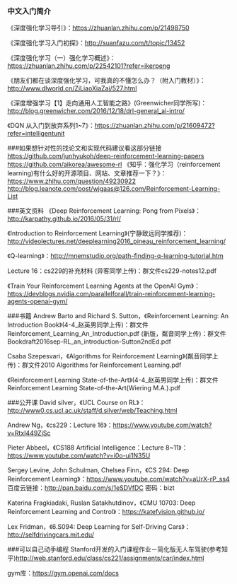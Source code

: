 ### 中文入门简介
《深度强化学习导引》：https://zhuanlan.zhihu.com/p/21498750

《深度强化学习入门初探》：http://suanfazu.com/t/topic/13452

《深度强化学习（一）强化学习概述》：https://zhuanlan.zhihu.com/p/22542101?refer=ikerpeng

《朋友们都在谈深度强化学习，可我真的不懂怎么办？（附入门教材）》：http://www.dlworld.cn/ZiLiaoXiaZai/527.html

《深度增强学习【1】走向通用人工智能之路》(Greenwicher同学所写)：http://blog.greenwicher.com/2016/12/18/drl-general_ai-intro/

《DQN 从入门到放弃系列1~7》：https://zhuanlan.zhihu.com/p/21609472?refer=intelligentunit

###如果想针对性的找论文和实现代码建议看这部分链接
https://github.com/junhyukoh/deep-reinforcement-learning-papers
https://github.com/aikorea/awesome-rl
《知乎：强化学习（reinforcement learning)有什么好的开源项目、网站、文章推荐一下？》：https://www.zhihu.com/question/49230922
http://blog.leanote.com/post/wjgaas@126.com/Reinforcement-Learning-List


###英文资料
《Deep Reinforcement Learning: Pong from Pixels》：http://karpathy.github.io/2016/05/31/rl/

《Introduction to Reinforcement Learning》(宁静致远同学推荐)：http://videolectures.net/deeplearning2016_pineau_reinforcement_learning/

《Q-learning》：http://mnemstudio.org/path-finding-q-learning-tutorial.htm

Lecture 16：cs229的补充材料 (异客同学上传)：群文件cs229-notes12.pdf

《Train Your Reinforcement Learning Agents at the OpenAI Gym》：https://devblogs.nvidia.com/parallelforall/train-reinforcement-learning-agents-openai-gym/

###书籍
Andrew Barto and Richard S. Sutton，《Reinforcement Learning: An Introduction
Book》(4-4\_赵英男同学上传)：群文件Reinforcement\_Learning\_An_Introduction.pdf
(新版，粼音同学上传)：群文件Bookdraft2016sep-RL_an_introduction-Sutton2ndEd.pdf

Csaba Szepesvari，《Algorithms for Reinforcement Learning》(粼音同学上传)：群文件2010 Algorithms for Reinforcement Learning.pdf

《Reinforcement Learning State-of-the-Art》(4-4\_赵英男同学上传)：群文件Reinforcement Learning State-of-the-Art(Wiering M.A.).pdf

###公开课
David silver，《UCL Course on RL》：http://www0.cs.ucl.ac.uk/staff/d.silver/web/Teaching.html

Andrew Ng，《cs229：Lecture 16》：https://www.youtube.com/watch?v=RtxI449ZjSc

Pieter Abbeel，《CS188 Artificial Intelligence：Lecture 8~11》：https://www.youtube.com/watch?v=i0o-ui1N35U

Sergey Levine, John Schulman, Chelsea Finn，《CS 294: Deep Reinforcement Learning》：https://www.youtube.com/watch?v=aUrX-rP_ss4
百度云链接：http://pan.baidu.com/s/1eSDVfDC 密码：bizt

Katerina Fragkiadaki, Ruslan Satakhutdinov，《CMU 10703: Deep Reinforcement Learning and Control》：https://katefvision.github.io/

Lex Fridman，《6.S094: Deep Learning for Self-Driving Cars》：http://selfdrivingcars.mit.edu/

###可以自己动手编程
Stanford开发的入门课程作业－简化版无人车驾驶(参考知乎)http://web.stanford.edu/class/cs221/assignments/car/index.html

gym库：https://gym.openai.com/docs



